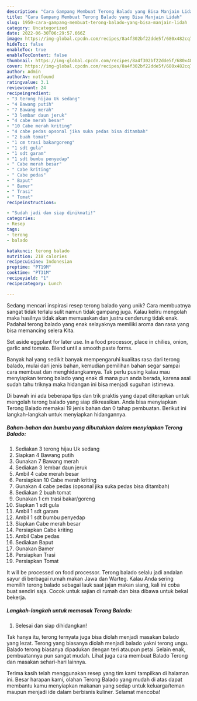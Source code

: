 ```yaml
---
description: "Cara Gampang Membuat Terong Balado yang Bisa Manjain Lidah"
title: "Cara Gampang Membuat Terong Balado yang Bisa Manjain Lidah"
slug: 1950-cara-gampang-membuat-terong-balado-yang-bisa-manjain-lidah
category: Uncategorized
date: 2022-06-30T06:29:57.666Z
image: https://img-global.cpcdn.com/recipes/8a4f302bf22dde5f/680x482cq70/terong-balado-foto-resep-utama.jpg
hideToc: false
enableToc: true
enableTocContent: false
thumbnail: https://img-global.cpcdn.com/recipes/8a4f302bf22dde5f/680x482cq70/terong-balado-foto-resep-utama.jpg
cover: https://img-global.cpcdn.com/recipes/8a4f302bf22dde5f/680x482cq70/terong-balado-foto-resep-utama.jpg
author: Admin
authorAv: notfound
ratingvalue: 3.1
reviewcount: 24
recipeingredient:
- "3 terong hijau Uk sedang"
- "4 Bawang putih"
- "7 Bawang merah"
- "3 lembar daun jeruk"
- "4 cabe merah besar"
- "10 Cabe merah kriting"
- "4 cabe pedas opsonal jika suka pedas bisa ditambah"
- "2 buah tomat"
- "1 cm trasi bakargoreng"
- "1 sdt gula"
- "1 sdt garam"
- "1 sdt bumbu penyedap"
- " Cabe merah besar"
- " Cabe kriting"
- " Cabe pedas"
- " Baput"
- " Bamer"
- " Trasi"
- " Tomat"
recipeinstructions:

- "Sudah jadi dan siap dinikmati!"
categories:
- Resep
tags:
- terong
- balado

katakunci: terong balado 
nutrition: 218 calories
recipecuisine: Indonesian
preptime: "PT19M"
cooktime: "PT31M"
recipeyield: "1"
recipecategory: Lunch

---
```





Sedang mencari inspirasi resep terong balado yang unik? Cara membuatnya sangat tidak terlalu sulit namun tidak gampang juga. Kalau keliru mengolah maka hasilnya tidak akan memuaskan dan justru cenderung tidak enak. Padahal terong balado yang enak selayaknya memiliki aroma dan rasa yang bisa memancing selera Kita.





Set aside eggplant for later use. In a food processor, place in chilies, onion, garlic and tomato. Blend until a smooth paste forms.

Banyak hal yang sedikit banyak mempengaruhi kualitas rasa dari terong balado, mulai dari jenis bahan, kemudian pemilihan bahan segar sampai cara membuat dan menghidangkannya. Tak perlu pusing kalau mau menyiapkan terong balado yang enak di mana pun anda berada, karena asal sudah tahu triknya maka hidangan ini bisa menjadi suguhan istimewa.






Di bawah ini ada beberapa tips dan trik praktis yang dapat diterapkan untuk mengolah terong balado yang siap dikreasikan. Anda bisa menyiapkan Terong Balado memakai 19 jenis bahan dan 0 tahap pembuatan. Berikut ini langkah-langkah untuk menyiapkan hidangannya.

<!--inarticleads1-->

##### Bahan-bahan dan bumbu yang dibutuhkan dalam menyiapkan Terong Balado:

1. Sediakan 3 terong hijau Uk sedang
1. Siapkan 4 Bawang putih
1. Gunakan 7 Bawang merah
1. Sediakan 3 lembar daun jeruk
1. Ambil 4 cabe merah besar
1. Persiapkan 10 Cabe merah kriting
1. Gunakan 4 cabe pedas (opsonal jika suka pedas bisa ditambah)
1. Sediakan 2 buah tomat
1. Gunakan 1 cm trasi bakar/goreng
1. Siapkan 1 sdt gula
1. Ambil 1 sdt garam
1. Ambil 1 sdt bumbu penyedap
1. Siapkan  Cabe merah besar
1. Persiapkan  Cabe kriting
1. Ambil  Cabe pedas
1. Sediakan  Baput
1. Gunakan  Bamer
1. Persiapkan  Trasi
1. Persiapkan  Tomat


It will be processed on food processor. Terong balado selalu jadi andalan sayur di berbagai rumah makan Jawa dan Warteg. Kalau Anda sering memilih terong balado sebagai lauk saat jajan makan siang, kali ini coba buat sendiri saja. Cocok untuk sajian di rumah dan bisa dibawa untuk bekal bekerja. 

<!--inarticleads2-->

##### Langkah-langkah untuk memasak Terong Balado:


1. Selesai dan siap dihidangkan!

Tak hanya itu, terong ternyata juga bisa diolah menjadi masakan balado yang lezat. Terong yang biasanya diolah menjadi balado yakni terong ungu. Balado terong biasanya dipadukan dengan teri ataupun petai. Selain enak, pembuatannya pun sangat mudah. Lihat juga cara membuat Balado Terong dan masakan sehari-hari lainnya. 

Terima kasih telah menggunakan resep yang tim kami tampilkan di halaman ini. Besar harapan kami, olahan Terong Balado yang mudah di atas dapat membantu kamu menyiapkan makanan yang sedap untuk keluarga/teman maupun menjadi ide dalam berbisnis kuliner. Selamat mencoba!
